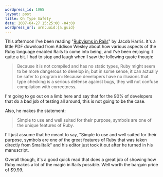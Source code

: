```yaml
--- 
wordpress_id: 1065
layout: post
title: On Type Safety
date: 2007-04-27 15:25:00 -04:00
wordpress_url: urn:uuid:{a.guid}
---
```

<p>This afternoon I've been reading "<a href="http://www.informit.com/bookstore/product.asp?isbn=9780321474070&amp;rl=1">Rubyisms in Rails</a>" by Jacob Harris.  It's a little PDF download from Addison Wesley about how various aspects of the Ruby language enabled Rails to come into being, and I've been enjoying it quite a bit.  I had to stop and laugh when I saw the following quote though:</p>

<blockquote>
    <p>Because it is not compiled and has no static types, Ruby might seem to be more dangerous to develop in; but in some sense, it can actually be safer to program in: Because developers have no illusions that type checking is a serious defense against bugs, they will not confuse compilation with correctness.</p>
</blockquote>

<p>I'm going to go out on a limb here and say that for the 90% of developers that do a bad job of testing all around, this is not going to be the case.</p>

<p>Also, he makes the statement:</p>

<blockquote>
    <p>Simple to use and well suited for their purpose, symbols are one of the unique features of Ruby.</p>
</blockquote>

<p>I'll just assume that he meant to say, "Simple to use and well suited for their purpose, symbols are one of the great features of Ruby that was taken directly from Smalltalk" and his editor just took it out after he turned in his manuscript.</p>

<p>Overall though, it's a good quick read that does a great job of showing how Ruby makes a lot of the magic in Rails possible.  Well worth the bargain price of $9.99.</p>
